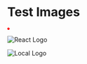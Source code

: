# Test Images

<!-- Base64 inline PNG -->
![Base64 Red Dot](data:image/png;base64,iVBORw0KGgoAAAANSUhEUgAAAAUAAAAFCAYAAACNbyblAAAAHElEQVQI12P4//8/w38GIAXDIBKE0DHxgljNBAAO9TXL0Y4OHwAAAABJRU5ErkJggg==)

<!-- External image -->
![React Logo](https://upload.wikimedia.org/wikipedia/commons/thumb/a/a7/React-icon.svg/1024px-React-icon.svg.png)

<!-- Relative path image -->
![Local Logo](images/logo.png)
